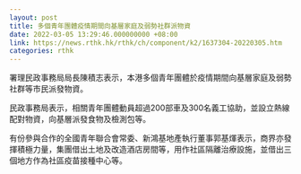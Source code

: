 ```yaml
---
layout: post
title: 多個青年團體疫情期間向基層家庭及弱勢社群派物資
date: 2022-03-05 13:29:46.000000000 +08:00
link: https://news.rthk.hk/rthk/ch/component/k2/1637304-20220305.htm
categories: rthk
---
```


署理民政事務局局長陳積志表示，本港多個青年團體於疫情期間向基層家庭及弱勢社群等市民派發物資。

民政事務局表示，相關青年團體動員超過200部車及300名義工協助，並設立熱線配對物資，向基層派發食物及檢測包等。

有份參與合作的全國青年聯合會常委、新鴻基地產執行董事郭基煇表示，商界亦發揮積極力量，集團借出土地及改造酒店房間等，用作社區隔離治療設施，並借出三個地方作為社區疫苗接種中心等。
